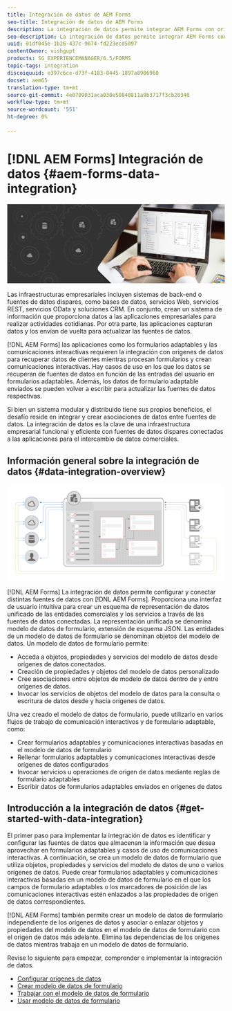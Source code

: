 ```yaml
---
title: Integración de datos de AEM Forms
seo-title: Integración de datos de AEM Forms
description: La integración de datos permite integrar AEM Forms con orígenes de datos dispares y crear un modelo de datos de formulario para crear y trabajar con formularios adaptables y comunicaciones interactivas.
seo-description: La integración de datos permite integrar AEM Forms con orígenes de datos dispares y crear un modelo de datos de formulario para crear y trabajar con formularios adaptables y comunicaciones interactivas.
uuid: 01df045e-1b26-437c-9674-fd223ecd5097
contentOwner: vishgupt
products: SG_EXPERIENCEMANAGER/6.5/FORMS
topic-tags: integration
discoiquuid: e397c6ce-d73f-4183-8445-1897a8906960
docset: aem65
translation-type: tm+mt
source-git-commit: 4e0709031aca030e50840811a9b3717f3cb20340
workflow-type: tm+mt
source-wordcount: '551'
ht-degree: 0%

---
```



# [!DNL AEM Forms] Integración de datos  {#aem-forms-data-integration}

![](do-not-localize/data-integeration.png)

Las infraestructuras empresariales incluyen sistemas de back-end o fuentes de datos dispares, como bases de datos, servicios Web, servicios REST, servicios OData y soluciones CRM. En conjunto, crean un sistema de información que proporciona datos a las aplicaciones empresariales para realizar actividades cotidianas. Por otra parte, las aplicaciones capturan datos y los envían de vuelta para actualizar las fuentes de datos.

[!DNL AEM Forms] las aplicaciones como los formularios adaptables y las comunicaciones interactivas requieren la integración con orígenes de datos para recuperar datos de clientes mientras procesan formularios y crean comunicaciones interactivas. Hay casos de uso en los que los datos se recuperan de fuentes de datos en función de las entradas del usuario en formularios adaptables. Además, los datos de formulario adaptable enviados se pueden volver a escribir para actualizar las fuentes de datos respectivas.

Si bien un sistema modular y distribuido tiene sus propios beneficios, el desafío reside en integrar y crear asociaciones de datos entre fuentes de datos. La integración de datos es la clave de una infraestructura empresarial funcional y eficiente con fuentes de datos dispares conectadas a las aplicaciones para el intercambio de datos comerciales.

## Información general sobre la integración de datos {#data-integration-overview}

![aem-forms-data-integeration](assets/aem-forms-data-integeration.png)

[!DNL AEM Forms] La integración de datos permite configurar y conectar distintas fuentes de datos con  [!DNL AEM Forms]. Proporciona una interfaz de usuario intuitiva para crear un esquema de representación de datos unificado de las entidades comerciales y los servicios a través de las fuentes de datos conectadas. La representación unificada se denomina modelo de datos de formulario, extensión de esquema JSON. Las entidades de un modelo de datos de formulario se denominan objetos del modelo de datos. Un modelo de datos de formulario permite:

* Acceda a objetos, propiedades y servicios del modelo de datos desde orígenes de datos conectados.
* Creación de propiedades y objetos del modelo de datos personalizado
* Cree asociaciones entre objetos de modelo de datos dentro de y entre orígenes de datos.
* Invocar los servicios de objetos del modelo de datos para la consulta o escritura de datos desde y hacia orígenes de datos.

Una vez creado el modelo de datos de formulario, puede utilizarlo en varios flujos de trabajo de comunicación interactivos y de formulario adaptable, como:

* Crear formularios adaptables y comunicaciones interactivas basadas en el modelo de datos de formulario
* Rellenar formularios adaptables y comunicaciones interactivas desde orígenes de datos configurados
* Invocar servicios u operaciones de origen de datos mediante reglas de formulario adaptables
* Escribir datos de formularios adaptables enviados en orígenes de datos

## Introducción a la integración de datos {#get-started-with-data-integration}

El primer paso para implementar la integración de datos es identificar y configurar las fuentes de datos que almacenan la información que desea aprovechar en formularios adaptables y casos de uso de comunicaciones interactivas. A continuación, se crea un modelo de datos de formulario que utiliza objetos, propiedades y servicios del modelo de datos de uno o varios orígenes de datos. Puede crear formularios adaptables y comunicaciones interactivas basadas en un modelo de datos de formulario en el que los campos de formulario adaptables o los marcadores de posición de las comunicaciones interactivas estén enlazados a las propiedades de origen de datos correspondientes.

[!DNL AEM Forms] también permite crear un modelo de datos de formulario independiente de los orígenes de datos y asociar o enlazar objetos y propiedades del modelo de datos en el modelo de datos de formulario con el origen de datos más adelante. Elimina las dependencias de los orígenes de datos mientras trabaja en un modelo de datos de formulario.

Revise lo siguiente para empezar, comprender e implementar la integración de datos.

* [Configurar orígenes de datos](../../forms/using/configure-data-sources.md)
* [Crear modelo de datos de formulario](../../forms/using/create-form-data-models.md)
* [Trabajar con el modelo de datos de formulario](../../forms/using/work-with-form-data-model.md)
* [Usar modelo de datos de formulario](../../forms/using/using-form-data-model.md)

